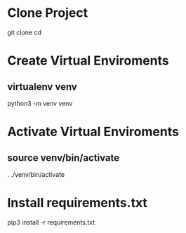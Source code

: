 # Clone Project
git clone 
cd 



# Create Virtual Enviroments
virtualenv venv
------------------------------
python3 -m venv venv 

# Activate Virtual Enviroments
source venv/bin/activate
------------------------------
. ./venv/bin/activate

# Install requirements.txt
pip3 install -r requirements.txt

